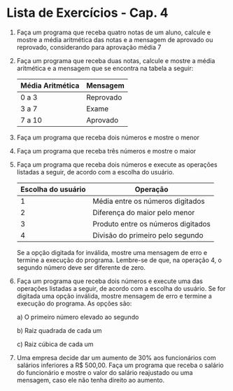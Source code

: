 # Lista de Exercícios - Cap. 4

1. Faça um programa que receba quatro notas de um aluno, calcule e mostre a média aritmética das notas e a mensagem de aprovado ou reprovado, considerando para aprovação média 7

2. Faça um programa que receba duas notas, calcule e mostre a média aritmética e a mensagem que se encontra na tabela a seguir:

    Média Aritmética | Mensagem
    -------|------
    0 a 3  | Reprovado
    3 a 7  | Exame
    7 a 10 | Aprovado

3. Faça um programa que receba dois números e mostre o menor

4. Faça um programa que receba três números e mostre o maior

5. Faça um programa que receba dois números e execute as operações listadas a seguir, de acordo com a escolha do usuário.

    Escolha do usuário | Operação
    ------|------
    1     |Média entre os números digitados
    2     |Diferença do maior pelo menor
    3     |Produto entre os números digitados
    4     |Divisão do primeiro pelo segundo
  
    Se a opção digitada for inválida, mostre uma mensagem de erro e termine a execução do programa. Lembre-se de que, na operação 4, o segundo número deve ser diferente de zero.

6. Faça um programa que receba dois números e execute uma das operações listadas a seguir, de acordo com a escolha do usuário. Se for digitada uma opção inválida, mostre mensagem de erro e termine a execução do programa. As opções são:

    a) O primeiro número elevado ao segundo

    b) Raiz quadrada de cada um

    c) Raiz cúbica de cada um

7. Uma empresa decide dar um aumento de 30% aos funcionários com salários inferiores a R$ 500,00. Faça um programa que receba o salário do funcionário e mostre o valor do salário reajustado ou uma mensagem, caso ele não tenha direito ao aumento.